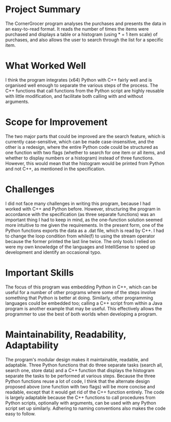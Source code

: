 # Project Summary
The CornerGrocer program analyses the purchases and presents the data in an easy-to-read format. It reads the number of times the items were purchased and displays a table or a histogram (using * = 1 item scale) of purchases, and also allows the user to search through the list for a specific item.

# What Worked Well
I think the program integrates (x64) Python with C++ fairly well and is organised well enough to separate the various steps of the process. The C++ functions that call functions from the Python script are highly reusable with little modification, and facilitate both calling with and without arguments.

# Scope for Improvement
The two major parts that could be improved are the search feature, which is currently case-sensitive, which can be made case-insensitive, and the other is a redesign, where the entire Python code could be structured as one function with two flags (whether to search for one item or all items, and whether to display numbers or a histogram) instead of three functions. However, this would mean that the histogram would be printed from Python and not C++, as mentioned in the specification.

# Challenges
I did not face many challenges in writing this program, because I had worked with C++ and Python before. However, structuring the program in accordance with the specification (as three separate functions) was an important thing I had to keep in mind, as the one-function solution seemed more intuitive to me given the requirements.
In the present form, one of the Python functions exports the data as a .dat file, which is read by C++. I had to change the loop condition from while(f) to using the stream operator because the former printed the last line twice. The only tools I relied on were my own knowledge of the languages and IntelliSense to speed up development and identify an occasional typo.

# Important Skills
The focus of this program was embedding Python in C++, which can be useful for a number of other programs where some of the steps involve something that Python is better at doing. Similarly, other programming languages could be embedded too; calling a C++ script from within a Java program is another example that may be useful. This effectively allows the programmer to use the best of both worlds when developing a program.

# Maintainability, Readability, Adaptability
The program's modular design makes it maintainable, readable, and adaptable. Three Python functions that do three separate tasks (search all, search one, store data) and a C++ function that displays the histogram separate the tasks to be performed at various steps.
Because the three Python functions reuse a lot of code, I think that the alternate design proposed above (one function with two flags) will be more concise and readable, except that it would get rid of the C++ function entirely.
The code is largely adaptable because the C++ functions to call procedures from Python scripts, optionally with arguments, can be used with any Python script set up similarly. Adhering to naming conventions also makes the code easy to follow.
